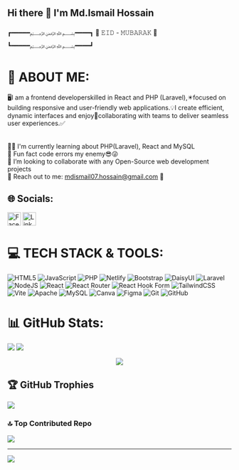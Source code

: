## Hi there 👋 I'm Md.Ismail Hossain
┏━━━━━﷽━━━━┓
🕋 𝙴𝙸𝙳 - 𝙼𝚄𝙱𝙰𝚁𝙰𝙺 🕋
┗━━━━━﷽━━━━┛
# 💫 ABOUT ME:
🖥️I am a frontend developerskilled in React and PHP (Laravel),✴️focused on building responsive and user-friendly web applications.💡I create efficient, dynamic interfaces and enjoy🤩collaborating with teams to deliver seamless user experiences.✅<br><br> 
<br>🧑‍💻 I'm currently learning about PHP(Laravel), React and MySQL<br>🤪 Fun fact code errors my enemy😎😜<br>👀 I’m looking to collaborate with any Open-Source web development projects<br>🤝 Reach out to me: mdismail07.hossain@gmail.com 📧


## 🌐 Socials:
[<img src="https://upload.wikimedia.org/wikipedia/commons/5/51/Facebook_f_logo_%282019%29.svg" alt="Facebook" width="30" />](https://www.facebook.com/?ref=homescreenpwa)
[<img src="https://content.linkedin.com/content/dam/me/brand/en-us/brand-home/logos/In-Blue-Logo.png.original.png" alt="LinkedIn" width="30" />](https://www.linkedin.com/in/md-ismail07)

# 💻 TECH STACK & TOOLS:
![HTML5](https://img.shields.io/badge/html5-%23E34F26.svg?style=for-the-badge&logo=html5&logoColor=white) ![JavaScript](https://img.shields.io/badge/javascript-%23323330.svg?style=for-the-badge&logo=javascript&logoColor=%23F7DF1E) ![PHP](https://img.shields.io/badge/php-%23777BB4.svg?style=for-the-badge&logo=php&logoColor=white) ![Netlify](https://img.shields.io/badge/netlify-%23000000.svg?style=for-the-badge&logo=netlify&logoColor=#00C7B7) ![Bootstrap](https://img.shields.io/badge/bootstrap-%238511FA.svg?style=for-the-badge&logo=bootstrap&logoColor=white) ![DaisyUI](https://img.shields.io/badge/daisyui-5A0EF8?style=for-the-badge&logo=daisyui&logoColor=white) ![Laravel](https://img.shields.io/badge/laravel-%23FF2D20.svg?style=for-the-badge&logo=laravel&logoColor=white) ![NodeJS](https://img.shields.io/badge/node.js-6DA55F?style=for-the-badge&logo=node.js&logoColor=white) ![React](https://img.shields.io/badge/react-%2320232a.svg?style=for-the-badge&logo=react&logoColor=%2361DAFB) ![React Router](https://img.shields.io/badge/React_Router-CA4245?style=for-the-badge&logo=react-router&logoColor=white) ![React Hook Form](https://img.shields.io/badge/React%20Hook%20Form-%23EC5990.svg?style=for-the-badge&logo=reacthookform&logoColor=white) ![TailwindCSS](https://img.shields.io/badge/tailwindcss-%2338B2AC.svg?style=for-the-badge&logo=tailwind-css&logoColor=white) ![Vite](https://img.shields.io/badge/vite-%23646CFF.svg?style=for-the-badge&logo=vite&logoColor=white) ![Apache](https://img.shields.io/badge/apache-%23D42029.svg?style=for-the-badge&logo=apache&logoColor=white) ![MySQL](https://img.shields.io/badge/mysql-4479A1.svg?style=for-the-badge&logo=mysql&logoColor=white) ![Canva](https://img.shields.io/badge/Canva-%2300C4CC.svg?style=for-the-badge&logo=Canva&logoColor=white) ![Figma](https://img.shields.io/badge/figma-%23F24E1E.svg?style=for-the-badge&logo=figma&logoColor=white) ![Git](https://img.shields.io/badge/git-%23F05033.svg?style=for-the-badge&logo=git&logoColor=white) ![GitHub](https://img.shields.io/badge/github-%23121011.svg?style=for-the-badge&logo=github&logoColor=white)
# 📊 GitHub Stats:
![](https://github-readme-stats.vercel.app/api?username=mdismail07hossain&theme=midnight-purple&hide_border=false&include_all_commits=false&count_private=false)
![](https://github-readme-stats.vercel.app/api/top-langs/?username=mdismail07hossain&theme=midnight-purple&hide_border=false&include_all_commits=false&count_private=false&layout=compact)<br/>

<p align="center">
  <img src="https://github-readme-streak-stats.herokuapp.com/?user=mdismail07hossain&theme=midnight-purple&hide_border=false"/>
</p>

## 🏆 GitHub Trophies
![](https://github-profile-trophy.vercel.app/?username=mdismail07hossain&theme=radical&no-frame=false&no-bg=true&margin-w=4)

### 🔝 Top Contributed Repo
![](https://github-contributor-stats.vercel.app/api?username=mdismail07hossain&limit=5&theme=dark&combine_all_yearly_contributions=true)

---
[![](https://visitcount.itsvg.in/api?id=mdismail07hossain&icon=7&color=0)](https://visitcount.itsvg.in)

<!-- Proudly created with GPRM ( https://gprm.itsvg.in ) -->
